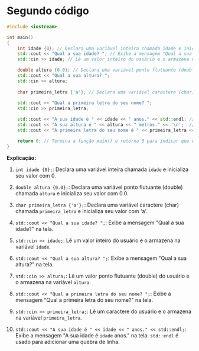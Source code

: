 # Segundo código

```cpp
#include <iostream>

int main()
{
    int idade {0}; // Declara uma variável inteira chamada idade e inicializa seu valor com 0.
    std::cout << "Qual a sua idade? "; // Exibe a mensagem "Qual a sua idade?" na tela.
    std::cin >> idade; // Lê um valor inteiro do usuário e o armazena na variável idade.

    double altura {0.0}; // Declara uma variável ponto flutuante (double) chamada altura e inicializa seu valor com 0.0.
    std::cout << "Qual a sua altura? ";
    std::cin >> altura;
    
    char primeira_letra {'a'}; // Declara uma variável caractere (char) chamada primeira_letra e inicializa seu valor com 'a'. Um char é um único caractere e deve ser escrito entre aspas simples.
    
    std::cout << "Qual a primeira letra do seu nome? ";
    std::cin >> primeira_letra;

    std::cout << "A sua idade é " << idade << " anos." << std::endl; // std::endl é usado para adicionar uma quebra de linha.
    std::cout << "A sua altura é " << altura << " metros." << '\n';  // \n também é usado para adicionar uma quebra de linha.
    std::cout << "A primeira letra do seu nome é " << primeira_letra << ".\n";

    return 0; // Termina a função main() e retorna 0 para indicar que o programa foi concluído com sucesso.
}
```

**Explicação:**

1. `int idade {0};`: Declara uma variável inteira chamada `idade` e inicializa seu valor com 0.

2. `double altura {0.0};`: Declara uma variável ponto flutuante (double) chamada `altura` e inicializa seu valor com 0.0.

3. `char primeira_letra {'a'};`: Declara uma variável caractere (char) chamada `primeira_letra` e inicializa seu valor com 'a'.

4. `std::cout << "Qual a sua idade? ";`: Exibe a mensagem "Qual a sua idade?" na tela.

5. `std::cin >> idade;`: Lê um valor inteiro do usuário e o armazena na variável `idade`.

6. `std::cout << "Qual a sua altura? ";`: Exibe a mensagem "Qual a sua altura?" na tela.

7. `std::cin >> altura;`: Lê um valor ponto flutuante (double) do usuário e o armazena na variável `altura`.

8. `std::cout << "Qual a primeira letra do seu nome? ";`: Exibe a mensagem "Qual a primeira letra do seu nome?" na tela.

9. `std::cin >> primeira_letra;`: Lê um caractere do usuário e o armazena na variável `primeira_letra`.

10. `std::cout << "A sua idade é " << idade << " anos." << std::endl;`: Exibe a mensagem "A sua idade é `idade` anos." na tela. `std::endl` é usado para adicionar uma quebra de linha.
